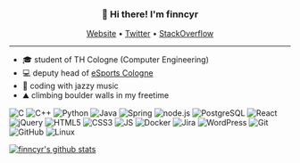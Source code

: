 <h3 align="center">👋 Hi there! I'm finncyr</h3>
<p align="center">
  <a href="https://finncyr.dev">Website</a> •
  <a href="https://twitter.com/undercoverfinn">Twitter</a> • 
  <a href="https://stackoverflow.com/story/finncyr">StackOverflow</a>
</p>

----

- 🎓 student of TH Cologne (Computer Engineering)
- 💻 deputy head of [eSports Cologne](https://esport.cologne)
- 🎷 coding with jazzy music
- ⛰️ climbing boulder walls in my freetime

![C](https://img.shields.io/badge/-C-00599C?style=flat-square&logo=c)
![C++](https://img.shields.io/badge/-C++-00599C?style=flat-square&logo=c)
![Python](https://img.shields.io/badge/-Python-black?style=flat-square&logo=Python)
![Java](https://img.shields.io/badge/-java-E34A86?style=flat-square&logo=java)
![Spring](https://img.shields.io/badge/-Spring-white?style=flat-square&logo=Spring)
![node.js](https://img.shields.io/badge/-node.js-black?style=flat-square&logo=node.js)
![PostgreSQL](https://img.shields.io/badge/-PostgreSQL-336791?style=flat-square&logo=postgresql)
![React](https://img.shields.io/badge/-React-informational?logo=react&style=flat-square)
![jQuery](https://img.shields.io/badge/-jQuery-0769AF?logo=jquery&style=flat-square)
![HTML5](https://img.shields.io/badge/-HTML5-E34F26?style=flat-square&logo=html5&logoColor=white)
![CSS3](https://img.shields.io/badge/-CSS3-1572B6?style=flat-square&logo=css3)
![JS](https://img.shields.io/badge/-JavaScript-black?style=flat-square&logo=JavaScript)
![Docker](https://img.shields.io/badge/-Docker-black?style=flat-square&logo=docker)
![Jira](https://img.shields.io/badge/-Jira-darkblue?style=flat-square&logo=jira)
![WordPress](https://img.shields.io/badge/-Wordpress-207196?logo=wordpress&style=flat-square)
![Git](https://img.shields.io/badge/-Git-black?style=flat-square&logo=git)
![GitHub](https://img.shields.io/badge/-GitHub-181717?style=flat-square&logo=github)
![Linux](https://img.shields.io/badge/-Linux-323232?logo=linux&style=flat-square)


[![finncyr's github stats](https://github-readme-stats.vercel.app/api?username=finncyr&count_private=true&theme=radical&show_icons=true)](https://github.com/anuraghazra/github-readme-stats)
